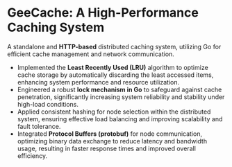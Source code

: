 # GeeCache: A High-Performance Caching System

A standalone and **HTTP-based** distributed caching system, utilizing Go for efficient cache management and network communication.

- Implemented the **Least Recently Used (LRU)** algorithm to optimize cache storage by automatically discarding the least accessed items, enhancing system performance and resource utilization.
- Engineered a robust **lock mechanism in Go** to safeguard against cache penetration, significantly increasing system reliability and stability under high-load conditions.
- Applied consistent hashing for node selection within the distributed system, ensuring effective load balancing and improving scalability and fault tolerance.
- Integrated **Protocol Buffers (protobuf)** for node communication, optimizing binary data exchange to reduce latency and bandwidth usage, resulting in faster response times and improved overall efficiency.